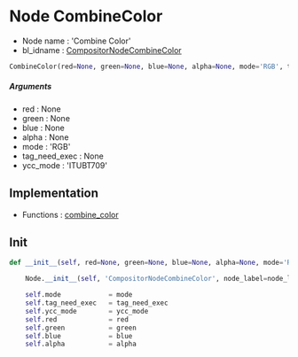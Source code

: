 # Node CombineColor

- Node name : 'Combine Color'
- bl_idname : [CompositorNodeCombineColor](https://docs.blender.org/api/current/bpy.types.CompositorNodeCombineColor.html)


``` python
CombineColor(red=None, green=None, blue=None, alpha=None, mode='RGB', tag_need_exec=None, ycc_mode='ITUBT709', node_label=None, node_color=None)
```
##### Arguments

- red : None
- green : None
- blue : None
- alpha : None
- mode : 'RGB'
- tag_need_exec : None
- ycc_mode : 'ITUBT709'

## Implementation

- Functions : [combine_color](/docs/Compositor/CompositorTree.md#combine_color)

## Init

``` python
def __init__(self, red=None, green=None, blue=None, alpha=None, mode='RGB', tag_need_exec=None, ycc_mode='ITUBT709', node_label=None, node_color=None):

    Node.__init__(self, 'CompositorNodeCombineColor', node_label=node_label, node_color=node_color)

    self.mode            = mode
    self.tag_need_exec   = tag_need_exec
    self.ycc_mode        = ycc_mode
    self.red             = red
    self.green           = green
    self.blue            = blue
    self.alpha           = alpha
```
